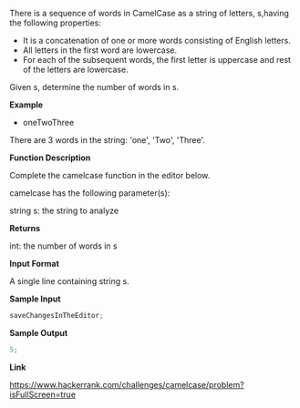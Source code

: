 There is a sequence of words in CamelCase as a string of letters, s,having the following properties:

- It is a concatenation of one or more words consisting of English letters.
- All letters in the first word are lowercase.
- For each of the subsequent words, the first letter is uppercase and rest of the letters are lowercase.

Given s, determine the number of words in s.

**Example**

- oneTwoThree

There are 3 words in the string: 'one', 'Two', 'Three'.

**Function Description**

Complete the camelcase function in the editor below.

camelcase has the following parameter(s):

string s: the string to analyze

**Returns**

int: the number of words in s

**Input Format**

A single line containing string s.

**Sample Input**

```ts
saveChangesInTheEditor;
```

**Sample Output**

```ts
5;
```

**Link**

https://www.hackerrank.com/challenges/camelcase/problem?isFullScreen=true

